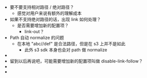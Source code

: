 - 要不要支持相对路径 / 绝对路径？
	- 感觉对用户来说有额外的理解成本
- 如果不支持绝对路径的话，出现 link 如何处理？
	- 是否需要增加新的配置项？
		- link-out？
- Path 自动 normalize 的问题
	- 在本地 "abc//def" 是合法路径，但是在 s3 上并不是如此
		- 此外 s3 sdk 本身也会对 path 做 normalize
-
- 留到以后再说吧，可能需要增加新的配置项叫做 disable-link-follow？
-
-